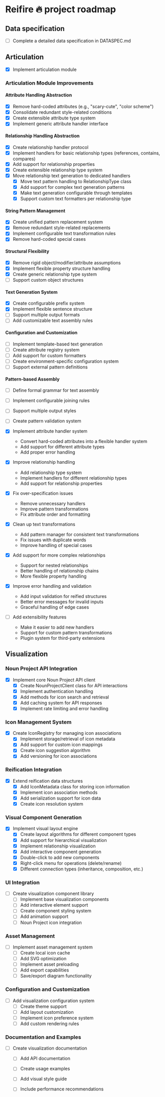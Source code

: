# Reifire 🔥 project roadmap


## Data specification

- [ ] Complete a detailed data specification in DATASPEC.md


## Articulation

- [x] Implement articulation module

### Articulation Module Improvements

#### Attribute Handling Abstraction
- [x] Remove hard-coded attributes (e.g., "scary-cute", "color scheme")
- [x] Consolidate redundant style-related conditions
- [x] Create extensible attribute type system
- [x] Implement generic attribute handler interface

#### Relationship Handling Abstraction
- [x] Create relationship handler protocol
- [x] Implement handlers for basic relationship types (references, contains, compares)
- [x] Add support for relationship properties
- [x] Create extensible relationship type system
- [x] Move relationship text generation to dedicated handlers
  - [x] Move text pattern handling to RelationshipType class
  - [x] Add support for complex text generation patterns
  - [x] Make text generation configurable through templates
  - [x] Support custom text formatters per relationship type

#### String Pattern Management
- [x] Create unified pattern replacement system
- [x] Remove redundant style-related replacements
- [x] Implement configurable text transformation rules
- [x] Remove hard-coded special cases

#### Structural Flexibility
- [x] Remove rigid object/modifier/attribute assumptions
- [x] Implement flexible property structure handling
- [x] Create generic relationship type system
- [ ] Support custom object structures

#### Text Generation System
- [x] Create configurable prefix system
- [x] Implement flexible sentence structure
- [ ] Support multiple output formats
- [ ] Add customizable text assembly rules

#### Configuration and Customization
- [ ] Implement template-based text generation
- [ ] Create attribute registry system
- [ ] Add support for custom formatters
- [ ] Create environment-specific configuration system
- [ ] Support external pattern definitions

#### Pattern-based Assembly
- [ ] Define formal grammar for text assembly
- [ ] Implement configurable joining rules
- [ ] Support multiple output styles
- [ ] Create pattern validation system

- [x] Implement attribute handler system
  - Convert hard-coded attributes into a flexible handler system
  - Add support for different attribute types
  - Add proper error handling

- [x] Improve relationship handling
  - Add relationship type system
  - Implement handlers for different relationship types
  - Add support for relationship properties

- [x] Fix over-specification issues
  - Remove unnecessary handlers
  - Improve pattern transformations
  - Fix attribute order and formatting

- [x] Clean up text transformations
  - Add pattern manager for consistent text transformations
  - Fix issues with duplicate words
  - Improve handling of special cases

- [x] Add support for more complex relationships
  - Support for nested relationships
  - Better handling of relationship chains
  - More flexible property handling

- [x] Improve error handling and validation
  - Add input validation for reified structures
  - Better error messages for invalid inputs
  - Graceful handling of edge cases

- [ ] Add extensibility features
  - Make it easier to add new handlers
  - Support for custom pattern transformations
  - Plugin system for third-party extensions


## Visualization

### Noun Project API Integration
- [x] Implement core Noun Project API client
  - [x] Create NounProjectClient class for API interactions
  - [x] Implement authentication handling
  - [x] Add methods for icon search and retrieval
  - [x] Add caching system for API responses
  - [x] Implement rate limiting and error handling

### Icon Management System
- [x] Create IconRegistry for managing icon associations
  - [x] Implement storage/retrieval of icon metadata
  - [x] Add support for custom icon mappings
  - [x] Create icon suggestion algorithm
  - [x] Add versioning for icon associations

### Reification Integration
- [x] Extend reification data structures
  - [x] Add IconMetadata class for storing icon information
  - [x] Implement icon association methods
  - [x] Add serialization support for icon data
  - [x] Create icon resolution system

### Visual Component Generation
- [x] Implement visual layout engine
  - [x] Create layout algorithms for different component types
  - [x] Add support for hierarchical visualization
  - [x] Implement relationship visualization
  - [x] Add interactive component generation
  - [x] Double-click to add new components
  - [x] Right-click menu for operations (delete/rename)
  - [x] Different connection types (inheritance, composition, etc.)

### UI Integration
- [ ] Create visualization component library
  - [ ] Implement base visualization components
  - [ ] Add interactive element support
  - [ ] Create component styling system
  - [ ] Add animation support
  - [ ] Noun Project icon integration

### Asset Management
- [ ] Implement asset management system
  - [ ] Create local icon cache
  - [ ] Add SVG optimization
  - [ ] Implement asset preloading
  - [ ] Add export capabilities
  - [ ] Save/export diagram functionality

### Configuration and Customization
- [ ] Add visualization configuration system
  - [ ] Create theme support
  - [ ] Add layout customization
  - [ ] Implement icon preference system
  - [ ] Add custom rendering rules

### Documentation and Examples
- [ ] Create visualization documentation
  - [ ] Add API documentation
  - [ ] Create usage examples
  - [ ] Add visual style guide
  - [ ] Include performance recommendations







